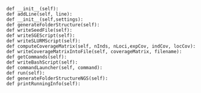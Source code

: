     def __init__(self):
    def addLine(self, line):
    def __init__(self,settings):
    def generateFolderStructure(self):
    def writeSeedFile(self):
    def writeSGEScript(self):
    def writeSLURMScript(self):
    def computeCoverageMatrix(self, nInds, nLoci,expCov, indCov, locCov):
    def writeCoverageMatrixIntoFile(self, coverageMatrix, filename):
    def getCommands(self):
    def writeBashScript(self):
    def commandLauncher(self, command):
    def run(self):
    def generateFolderStructureNGS(self):
    def printRunningInfo(self):
